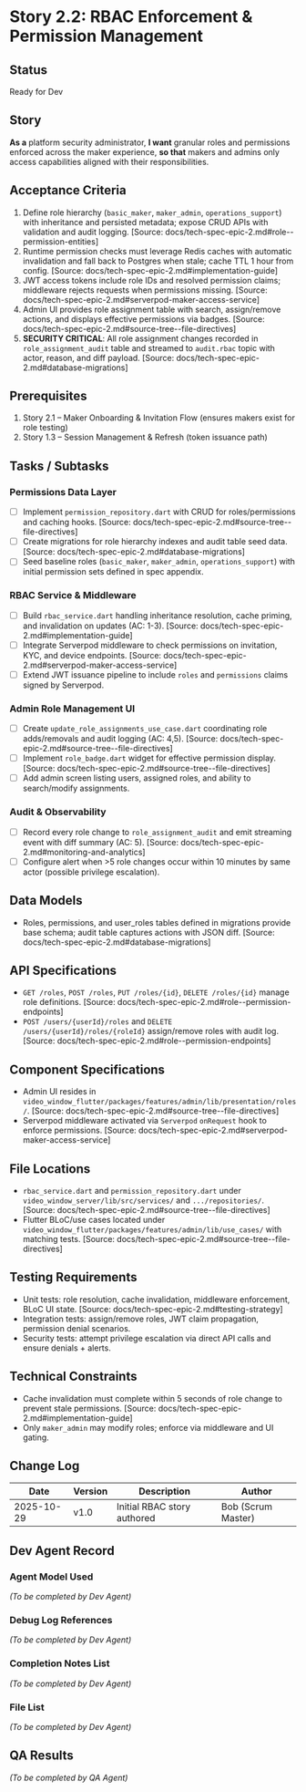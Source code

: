 # Story 2.2: RBAC Enforcement & Permission Management

## Status
Ready for Dev

## Story
**As a** platform security administrator,
**I want** granular roles and permissions enforced across the maker experience,
**so that** makers and admins only access capabilities aligned with their responsibilities.

## Acceptance Criteria
1. Define role hierarchy (`basic_maker`, `maker_admin`, `operations_support`) with inheritance and persisted metadata; expose CRUD APIs with validation and audit logging. [Source: docs/tech-spec-epic-2.md#role--permission-entities]
2. Runtime permission checks must leverage Redis caches with automatic invalidation and fall back to Postgres when stale; cache TTL 1 hour from config. [Source: docs/tech-spec-epic-2.md#implementation-guide]
3. JWT access tokens include role IDs and resolved permission claims; middleware rejects requests when permissions missing. [Source: docs/tech-spec-epic-2.md#serverpod-maker-access-service]
4. Admin UI provides role assignment table with search, assign/remove actions, and displays effective permissions via badges. [Source: docs/tech-spec-epic-2.md#source-tree--file-directives]
5. **SECURITY CRITICAL**: All role assignment changes recorded in `role_assignment_audit` table and streamed to `audit.rbac` topic with actor, reason, and diff payload. [Source: docs/tech-spec-epic-2.md#database-migrations]

## Prerequisites
1. Story 2.1 – Maker Onboarding & Invitation Flow (ensures makers exist for role testing)
2. Story 1.3 – Session Management & Refresh (token issuance path)

## Tasks / Subtasks

### Permissions Data Layer
- [ ] Implement `permission_repository.dart` with CRUD for roles/permissions and caching hooks. [Source: docs/tech-spec-epic-2.md#source-tree--file-directives]
- [ ] Create migrations for role hierarchy indexes and audit table seed data. [Source: docs/tech-spec-epic-2.md#database-migrations]
- [ ] Seed baseline roles (`basic_maker`, `maker_admin`, `operations_support`) with initial permission sets defined in spec appendix.

### RBAC Service & Middleware
- [ ] Build `rbac_service.dart` handling inheritance resolution, cache priming, and invalidation on updates (AC: 1-3). [Source: docs/tech-spec-epic-2.md#implementation-guide]
- [ ] Integrate Serverpod middleware to check permissions on invitation, KYC, and device endpoints. [Source: docs/tech-spec-epic-2.md#serverpod-maker-access-service]
- [ ] Extend JWT issuance pipeline to include `roles` and `permissions` claims signed by Serverpod.

### Admin Role Management UI
- [ ] Create `update_role_assignments_use_case.dart` coordinating role adds/removals and audit logging (AC: 4,5). [Source: docs/tech-spec-epic-2.md#source-tree--file-directives]
- [ ] Implement `role_badge.dart` widget for effective permission display. [Source: docs/tech-spec-epic-2.md#source-tree--file-directives]
- [ ] Add admin screen listing users, assigned roles, and ability to search/modify assignments.

### Audit & Observability
- [ ] Record every role change to `role_assignment_audit` and emit streaming event with diff summary (AC: 5). [Source: docs/tech-spec-epic-2.md#monitoring-and-analytics]
- [ ] Configure alert when >5 role changes occur within 10 minutes by same actor (possible privilege escalation).

## Data Models
- Roles, permissions, and user_roles tables defined in migrations provide base schema; audit table captures actions with JSON diff. [Source: docs/tech-spec-epic-2.md#database-migrations]

## API Specifications
- `GET /roles`, `POST /roles`, `PUT /roles/{id}`, `DELETE /roles/{id}` manage role definitions. [Source: docs/tech-spec-epic-2.md#role--permission-endpoints]
- `POST /users/{userId}/roles` and `DELETE /users/{userId}/roles/{roleId}` assign/remove roles with audit log. [Source: docs/tech-spec-epic-2.md#role--permission-endpoints]

## Component Specifications
- Admin UI resides in `video_window_flutter/packages/features/admin/lib/presentation/roles/`. [Source: docs/tech-spec-epic-2.md#source-tree--file-directives]
- Serverpod middleware activated via `Serverpod` `onRequest` hook to enforce permissions. [Source: docs/tech-spec-epic-2.md#serverpod-maker-access-service]

## File Locations
- `rbac_service.dart` and `permission_repository.dart` under `video_window_server/lib/src/services/` and `.../repositories/`. [Source: docs/tech-spec-epic-2.md#source-tree--file-directives]
- Flutter BLoC/use cases located under `video_window_flutter/packages/features/admin/lib/use_cases/` with matching tests. [Source: docs/tech-spec-epic-2.md#source-tree--file-directives]

## Testing Requirements
- Unit tests: role resolution, cache invalidation, middleware enforcement, BLoC UI state. [Source: docs/tech-spec-epic-2.md#testing-strategy]
- Integration tests: assign/remove roles, JWT claim propagation, permission denial scenarios.
- Security tests: attempt privilege escalation via direct API calls and ensure denials + alerts.

## Technical Constraints
- Cache invalidation must complete within 5 seconds of role change to prevent stale permissions. [Source: docs/tech-spec-epic-2.md#implementation-guide]
- Only `maker_admin` may modify roles; enforce via middleware and UI gating.

## Change Log
| Date       | Version | Description | Author |
| ---------- | ------- | ----------- | ------ |
| 2025-10-29 | v1.0    | Initial RBAC story authored | Bob (Scrum Master) |

## Dev Agent Record
### Agent Model Used
_(To be completed by Dev Agent)_

### Debug Log References
_(To be completed by Dev Agent)_

### Completion Notes List
_(To be completed by Dev Agent)_

### File List
_(To be completed by Dev Agent)_

## QA Results
_(To be completed by QA Agent)_
